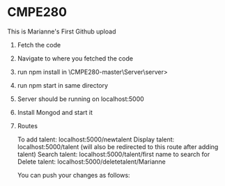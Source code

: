 # CMPE280
This is Marianne's First Github upload

1) Fetch the code

2) Navigate to where you fetched the code

3) run npm install in
	\CMPE280-master\Server\server>
	
4) run npm start in same directory

5) Server should be running on localhost:5000

6) Install Mongod and start it

7) Routes

	To add talent:	localhost:5000/newtalent
	Display talent:	localhost:5000/talent (will also be redirected to this route after adding talent)
	Search talent:	localhost:5000/talent/first name to search for
	Delete talent:	localhost:5000/deletetalent/Marianne
	
	
	
	
	You can push your changes as follows:
	
	
	
	
	
	

	
       
